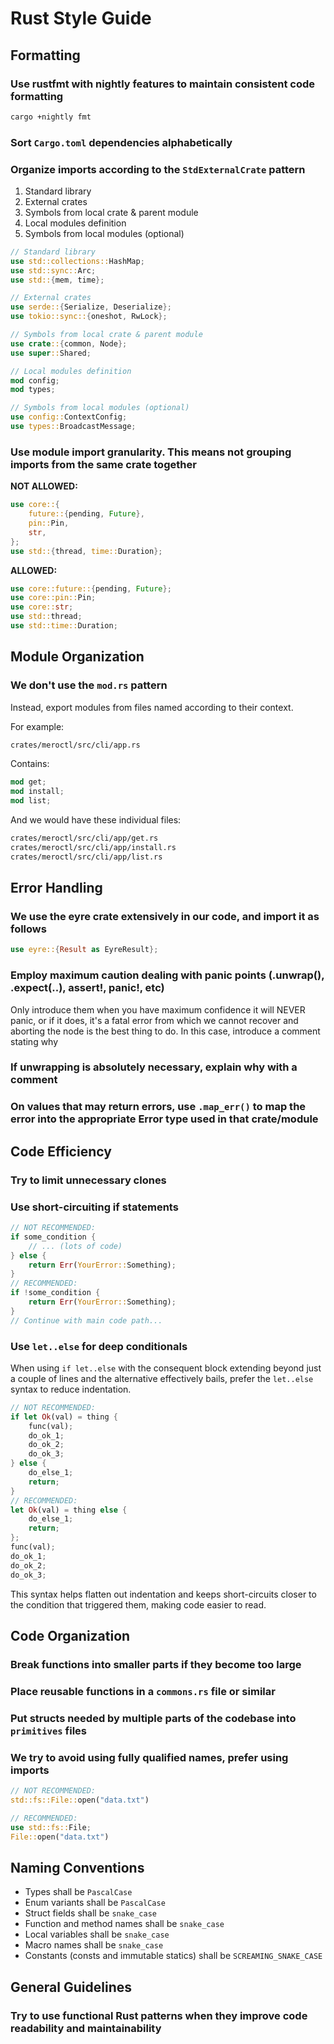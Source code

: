 # Rust Style Guide

## Formatting

### Use rustfmt with nightly features to maintain consistent code formatting
  
  ```bash
  cargo +nightly fmt
  ```

### Sort `Cargo.toml` dependencies alphabetically

### Organize imports according to the `StdExternalCrate` pattern

  1. Standard library
  2. External crates
  3. Symbols from local crate & parent module
  4. Local modules definition
  5. Symbols from local modules (optional)

```rust
// Standard library
use std::collections::HashMap;
use std::sync::Arc;
use std::{mem, time};

// External crates
use serde::{Serialize, Deserialize};
use tokio::sync::{oneshot, RwLock};

// Symbols from local crate & parent module
use crate::{common, Node};
use super::Shared;

// Local modules definition
mod config;
mod types;

// Symbols from local modules (optional)
use config::ContextConfig;
use types::BroadcastMessage;
```

### Use module import granularity. This means not grouping imports from the same crate together

**NOT ALLOWED:**

```rust
use core::{
    future::{pending, Future},
    pin::Pin,
    str,
};
use std::{thread, time::Duration};
```

**ALLOWED:**

```rust
use core::future::{pending, Future};
use core::pin::Pin;
use core::str;
use std::thread;
use std::time::Duration;
```

## Module Organization

### We don't use the `mod.rs` pattern

Instead, export modules from files named according to their context.

For example:

```bash
crates/meroctl/src/cli/app.rs
```

Contains:

```rust
mod get;
mod install;
mod list;
```

And we would have these individual files:

```bash
crates/meroctl/src/cli/app/get.rs
crates/meroctl/src/cli/app/install.rs
crates/meroctl/src/cli/app/list.rs
```

## Error Handling

### We use the eyre crate extensively in our code, and import it as follows
  
```rust
use eyre::{Result as EyreResult};
```

### Employ maximum caution dealing with panic points (.unwrap(), .expect(..), assert!, panic!, etc)

Only introduce them when you have maximum confidence it will NEVER panic, or if it does, it's a fatal error from which we cannot recover and aborting the node is the best thing to do. In this case, introduce a comment stating why

### If unwrapping is absolutely necessary, explain why with a comment

### On values that may return errors, use `.map_err()` to map the error into the appropriate Error type used in that crate/module

## Code Efficiency

### Try to limit unnecessary clones

### Use short-circuiting if statements

```rust
// NOT RECOMMENDED:
if some_condition {
    // ... (lots of code)
} else {
    return Err(YourError::Something);
}
// RECOMMENDED:
if !some_condition {
    return Err(YourError::Something);
}
// Continue with main code path...
```

### Use `let..else` for deep conditionals

When using `if let..else` with the consequent block extending beyond just a couple of lines and the alternative effectively bails, prefer the `let..else` syntax to reduce indentation.

```rust
// NOT RECOMMENDED:
if let Ok(val) = thing {
    func(val);
    do_ok_1;
    do_ok_2;
    do_ok_3;
} else {
    do_else_1;
    return;
}
// RECOMMENDED:
let Ok(val) = thing else {
    do_else_1;
    return;
};
func(val);
do_ok_1;
do_ok_2;
do_ok_3;
```

This syntax helps flatten out indentation and keeps short-circuits closer to the condition that triggered them, making code easier to read.

## Code Organization

### Break functions into smaller parts if they become too large

### Place reusable functions in a `commons.rs` file or similar

### Put structs needed by multiple parts of the codebase into `primitives` files

### We try to avoid using fully qualified names, prefer using imports

```rust
// NOT RECOMMENDED:
std::fs::File::open("data.txt")

// RECOMMENDED:
use std::fs::File;
File::open("data.txt")
```

## Naming Conventions

- Types shall be `PascalCase`
- Enum variants shall be `PascalCase`
- Struct fields shall be `snake_case`
- Function and method names shall be `snake_case`
- Local variables shall be `snake_case`
- Macro names shall be `snake_case`
- Constants (consts and immutable statics) shall be `SCREAMING_SNAKE_CASE`

## General Guidelines

### Try to use functional Rust patterns when they improve code readability and maintainability
